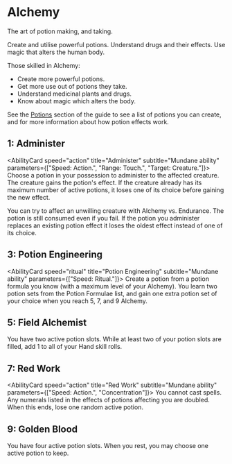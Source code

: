# Alchemy

The art of potion making, and taking.

Create and utilise powerful potions. Understand drugs and their effects. Use magic that alters the human body.

Those skilled in Alchemy:

- Create more powerful potions.
- Get more use out of potions they take.
- Understand medicinal plants and drugs.
- Know about magic which alters the body.

See the [Potions](/potions) section of the guide to see a list of potions you can create, and for more information about how potion effects work.

## 1: Administer

<AbilityCard
speed="action"
title="Administer"
subtitle="Mundane ability"
parameters={["Speed: Action.", "Range: Touch.", "Target: Creature."]}>
Choose a potion in your possession to administer to the affected creature. The creature gains the potion's effect. If the creature already has its maximum number of active potions, it loses one of its choice before gaining the new effect.

You can try to affect an unwilling creature with Alchemy vs. Endurance. The potion is still consumed even if you fail. If the potion you administer replaces an existing potion effect it loses the oldest effect instead of one of its choice.
</AbilityCard>

## 3: Potion Engineering

<AbilityCard
speed="ritual"
title="Potion Engineering"
subtitle="Mundane ability"
parameters={["Speed: Ritual."]}>
Create a potion from a potion formula you know (with a maximum level of your Alchemy). You learn two potion sets from the Potion Formulae list, and gain one extra potion set of your choice when you reach 5, 7, and 9 Alchemy.
</AbilityCard>

## 5: Field Alchemist

<AbilityCard
speed="enhancement"
title="Field Alchemist"
subtitle="Enhancement">
You have two active potion slots. While at least two of your potion slots are filled, add 1 to all of your Hand skill rolls.
</AbilityCard>

## 7: Red Work

<AbilityCard
speed="action"
title="Red Work"
subtitle="Mundane ability"
parameters={["Speed: Action.", "Concentration"]}>
You cannot cast spells. Any numerals listed in the effects of potions affecting you are doubled. When this ends, lose one random active potion.
</AbilityCard>

## 9: Golden Blood

<AbilityCard
speed="enhancement"
title="Golden Blood"
subtitle="Enhancement">
You have four active potion slots. When you rest, you may choose one active potion to keep.
</AbilityCard>
